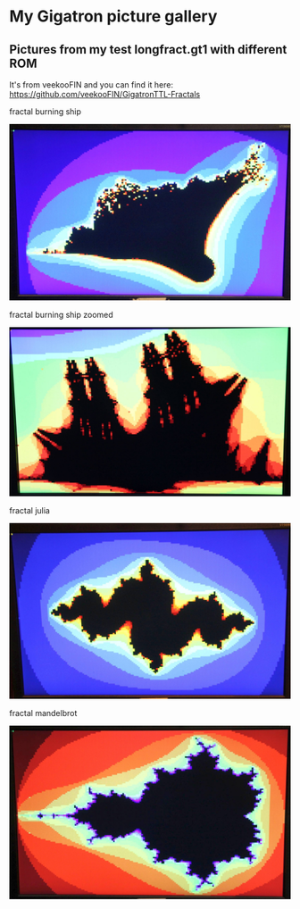 # My Gigatron picture gallery

## Pictures from my test longfract.gt1 with different ROM

It's from veekooFIN and you can find it here: https://github.com/veekooFIN/GigatronTTL-Fractals

fractal burning ship

![burning ship](burning-ship.jpg)

fractal burning ship zoomed

![burning ship zoomed](burning-ship-zoomed.jpg)

fractal julia

![julia](julia.jpg)

fractal mandelbrot

![smandelbrot](mandelbrot.jpg)

